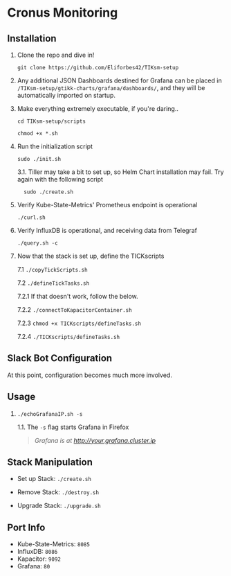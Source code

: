 # Cronus Monitoring

## Installation

1.   Clone the repo and dive in!

         git clone https://github.com/Eliforbes42/TIKsm-setup

2.   Any additional JSON Dashboards destined for Grafana can be placed in `/TIKsm-setup/gtikk-charts/grafana/dashboards/`, and they will be automatically imported on startup.

3.   Make everything extremely executable, if you're daring..
         
         cd TIKsm-setup/scripts

         chmod +x *.sh

4.   Run the initialization script
                   
         sudo ./init.sh

        3.1.   Tiller may take a bit to set up, so Helm Chart installation may fail. Try again with the following script

           sudo ./create.sh

5.   Verify Kube-State-Metrics' Prometheus endpoint is operational

         ./curl.sh

6.   Verify InfluxDB is operational, and receiving data from Telegraf

         ./query.sh -c

7.   Now that the stack is set up, define the TICKscripts

        7.1 `./copyTickScripts.sh`  

        7.2 `./defineTickTasks.sh`

        7.2.1 If that doesn't work, follow the below.       

        7.2.2 `./connectToKapacitorContainer.sh`

        7.2.3 `chmod +x TICKscripts/defineTasks.sh`

        7.2.4 `./TICKscripts/defineTasks.sh`

## Slack Bot Configuration

At this point, configuration becomes much more involved.

## Usage

1.  `./echoGrafanaIP.sh -s`

    1.1.  The `-s` flag starts Grafana in Firefox

    > _Grafana is at http://your.grafana.cluster.ip_


## Stack Manipulation

- Set up Stack:  `./create.sh`

- Remove Stack:  `./destroy.sh`

- Upgrade Stack: `./upgrade.sh`        

## Port Info
* Kube-State-Metrics: `8085`
* InfluxDB: `8086`
* Kapacitor: `9092`
* Grafana: `80`